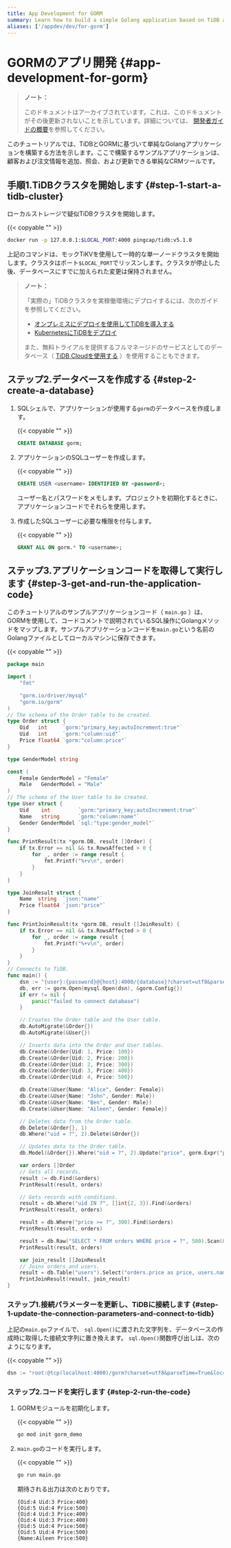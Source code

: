 ```yaml
---
title: App Development for GORM
summary: Learn how to build a simple Golang application based on TiDB and GORM.
aliases: ['/appdev/dev/for-gorm']
---
```


# GORMのアプリ開発 {#app-development-for-gorm}

> **ノート：**
>
> このドキュメントはアーカイブされています。これは、このドキュメントがその後更新されないことを示しています。詳細については、 [開発者ガイドの概要](/develop/dev-guide-overview.md)を参照してください。

このチュートリアルでは、TiDBとGORMに基づいて単純なGolangアプリケーションを構築する方法を示します。ここで構築するサンプルアプリケーションは、顧客および注文情報を追加、照会、および更新できる単純なCRMツールです。

## 手順1.TiDBクラスタを開始します {#step-1-start-a-tidb-cluster}

ローカルストレージで疑似TiDBクラスタを開始します。

{{< copyable "" >}}

```bash
docker run -p 127.0.0.1:$LOCAL_PORT:4000 pingcap/tidb:v5.1.0
```

上記のコマンドは、モックTiKVを使用して一時的な単一ノードクラスタを開始します。クラスタはポート`$LOCAL_PORT`でリッスンします。クラスタが停止した後、データベースにすでに加えられた変更は保持されません。

> **ノート：**
>
> 「実際の」TiDBクラスタを実稼働環境にデプロイするには、次のガイドを参照してください。
>
> -   [オンプレミスにデプロイを使用してTiDBを導入する](https://docs.pingcap.com/tidb/v5.1/production-deployment-using-tiup)
> -   [KubernetesにTiDBをデプロイ](https://docs.pingcap.com/tidb-in-kubernetes/stable)
>
> また、無料トライアルを提供するフルマネージドのサービスとしてのデータベース（ [TiDB Cloudを使用する](https://pingcap.com/products/tidbcloud/) ）を使用することもできます。

## ステップ2.データベースを作成する {#step-2-create-a-database}

1.  SQLシェルで、アプリケーションが使用する`gorm`のデータベースを作成します。

    {{< copyable "" >}}

    ```sql
    CREATE DATABASE gorm;
    ```

2.  アプリケーションのSQLユーザーを作成します。

    {{< copyable "" >}}

    ```sql
    CREATE USER <username> IDENTIFIED BY <password>;
    ```

    ユーザー名とパスワードをメモします。プロジェクトを初期化するときに、アプリケーションコードでそれらを使用します。

3.  作成したSQLユーザーに必要な権限を付与します。

    {{< copyable "" >}}

    ```sql
    GRANT ALL ON gorm.* TO <username>;
    ```

## ステップ3.アプリケーションコードを取得して実行します {#step-3-get-and-run-the-application-code}

このチュートリアルのサンプルアプリケーションコード（ `main.go` ）は、GORMを使用して、コードコメントで説明されているSQL操作にGolangメソッドをマップします。サンプルアプリケーションコードを`main.go`という名前のGolangファイルとしてローカルマシンに保存できます。

{{< copyable "" >}}

```go
package main

import (
    "fmt"

    "gorm.io/driver/mysql"
    "gorm.io/gorm"
)
// The schema of the Order table to be created.
type Order struct {
    Oid   int     `gorm:"primary_key;autoIncrement:true"`
    Uid   int     `gorm:"column:uid"`
    Price float64 `gorm:"column:price"`
}

type GenderModel string

const (
    Female GenderModel = "Female"
    Male   GenderModel = "Male"
)
// The schema of the User table to be created.
type User struct {
    Uid    int         `gorm:"primary_key;autoIncrement:true"`
    Name   string      `gorm:"column:name"`
    Gender GenderModel `sql:"type:gender_model"`
}

func PrintResult(tx *gorm.DB, result []Order) {
    if tx.Error == nil && tx.RowsAffected > 0 {
        for _, order := range result {
            fmt.Printf("%+v\n", order)
        }
    }
}

type JoinResult struct {
    Name  string  `json:"name"`
    Price float64 `json:"price"`
}

func PrintJoinResult(tx *gorm.DB, result []JoinResult) {
    if tx.Error == nil && tx.RowsAffected > 0 {
        for _, order := range result {
            fmt.Printf("%+v\n", order)
        }
    }
}
// Connects to TiDB.
func main() {
    dsn := "{user}:{password}@{host}:4000/{database}?charset=utf8&parseTime=True&loc=Local"
    db, err := gorm.Open(mysql.Open(dsn), &gorm.Config{})
    if err != nil {
        panic("failed to connect database")
    }

    // Creates the Order table and the User table.
    db.AutoMigrate(&Order{})
    db.AutoMigrate(&User{})

    // Inserts data into the Order and User tables.
    db.Create(&Order{Uid: 1, Price: 100})
    db.Create(&Order{Uid: 2, Price: 200})
    db.Create(&Order{Uid: 2, Price: 300})
    db.Create(&Order{Uid: 3, Price: 400})
    db.Create(&Order{Uid: 4, Price: 500})

    db.Create(&User{Name: "Alice", Gender: Female})
    db.Create(&User{Name: "John", Gender: Male})
    db.Create(&User{Name: "Ben", Gender: Male})
    db.Create(&User{Name: "Aileen", Gender: Female})

    // Deletes data from the Order table.
    db.Delete(&Order{}, 1)
    db.Where("uid = ?", 2).Delete(&Order{})

    // Updates data to the Order table.
    db.Model(&Order{}).Where("oid = ?", 2).Update("price", gorm.Expr("price * ? + ?", 2, 100))

    var orders []Order
    // Gets all records.
    result := db.Find(&orders)
    PrintResult(result, orders)

    // Gets records with conditions.
    result = db.Where("uid IN ?", []int{2, 3}).Find(&orders)
    PrintResult(result, orders)

    result = db.Where("price >= ?", 300).Find(&orders)
    PrintResult(result, orders)

    result = db.Raw("SELECT * FROM orders WHERE price = ?", 500).Scan(&orders)
    PrintResult(result, orders)

    var join_result []JoinResult
    // Joins orders and users.
    result = db.Table("users").Select("orders.price as price, users.name as name").Joins("INNER JOIN orders ON orders.uid = users.uid").Where("users.uid = ?", 4).Find(&join_result)
    PrintJoinResult(result, join_result)
}
```

### ステップ1.接続パラメーターを更新し、TiDBに接続します {#step-1-update-the-connection-parameters-and-connect-to-tidb}

上記の`main.go`ファイルで、 `sql.Open()`に渡された文字列を、データベースの作成時に取得した接続文字列に置き換えます。 `sql.Open()`関数呼び出しは、次のようになります。

{{< copyable "" >}}

```go
dsn := "root:@tcp(localhost:4000)/gorm?charset=utf8&parseTime=True&loc=Local"
```

### ステップ2.コードを実行します {#step-2-run-the-code}

1.  GORMモジュールを初期化します。

    {{< copyable "" >}}

    ```bash
    go mod init gorm_demo
    ```

2.  `main.go`のコードを実行します。

    {{< copyable "" >}}

    ```bash
    go run main.go
    ```

    期待される出力は次のとおりです。

    ```
    {Oid:4 Uid:3 Price:400}
    {Oid:5 Uid:4 Price:500}
    {Oid:4 Uid:3 Price:400}
    {Oid:4 Uid:3 Price:400}
    {Oid:5 Uid:4 Price:500}
    {Oid:5 Uid:4 Price:500}
    {Name:Aileen Price:500}
    ```
